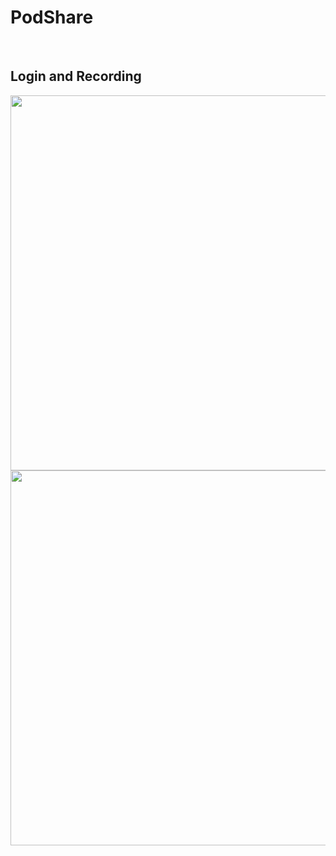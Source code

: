 # PodShare

<br>
<h2>Login and Recording</h2>
<img src="https://i.imgur.com/MQlgbAP.png" height="600"/> <img src="https://i.imgur.com/9gPzKhq.png" height="600"/>

